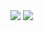 <img src="https://capsule-render.vercel.app/api?type=waving&color=auto&height=200&section=header&text=KimGitHub!&fontSize=90" />

<img src="https://img.shields.io/badge/아이콘내용-바탕색?style=flat&logo=로고이름&logoColor=white"/>
